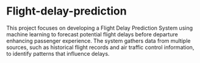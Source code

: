 # Flight-delay-prediction
This project focuses on developing a Flight Delay Prediction System using machine learning to forecast potential flight delays before departure enhancing passenger experience. The system gathers data from multiple sources, such as historical flight records and air traffic control information, to identify patterns that influence delays. 
